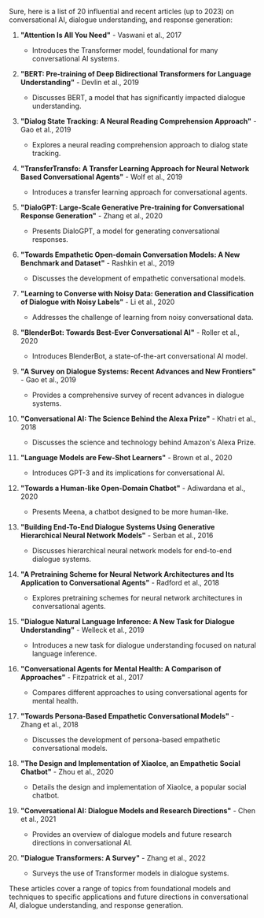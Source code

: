 Sure, here is a list of 20 influential and recent articles (up to 2023) on conversational AI, dialogue understanding, and response generation:

1. **"Attention Is All You Need"** - Vaswani et al., 2017
   - Introduces the Transformer model, foundational for many conversational AI systems.

2. **"BERT: Pre-training of Deep Bidirectional Transformers for Language Understanding"** - Devlin et al., 2019
   - Discusses BERT, a model that has significantly impacted dialogue understanding.

3. **"Dialog State Tracking: A Neural Reading Comprehension Approach"** - Gao et al., 2019
   - Explores a neural reading comprehension approach to dialog state tracking.

4. **"TransferTransfo: A Transfer Learning Approach for Neural Network Based Conversational Agents"** - Wolf et al., 2019
   - Introduces a transfer learning approach for conversational agents.

5. **"DialoGPT: Large-Scale Generative Pre-training for Conversational Response Generation"** - Zhang et al., 2020
   - Presents DialoGPT, a model for generating conversational responses.

6. **"Towards Empathetic Open-domain Conversation Models: A New Benchmark and Dataset"** - Rashkin et al., 2019
   - Discusses the development of empathetic conversational models.

7. **"Learning to Converse with Noisy Data: Generation and Classification of Dialogue with Noisy Labels"** - Li et al., 2020
   - Addresses the challenge of learning from noisy conversational data.

8. **"BlenderBot: Towards Best-Ever Conversational AI"** - Roller et al., 2020
   - Introduces BlenderBot, a state-of-the-art conversational AI model.

9. **"A Survey on Dialogue Systems: Recent Advances and New Frontiers"** - Gao et al., 2019
   - Provides a comprehensive survey of recent advances in dialogue systems.

10. **"Conversational AI: The Science Behind the Alexa Prize"** - Khatri et al., 2018
    - Discusses the science and technology behind Amazon's Alexa Prize.

11. **"Language Models are Few-Shot Learners"** - Brown et al., 2020
    - Introduces GPT-3 and its implications for conversational AI.

12. **"Towards a Human-like Open-Domain Chatbot"** - Adiwardana et al., 2020
    - Presents Meena, a chatbot designed to be more human-like.

13. **"Building End-To-End Dialogue Systems Using Generative Hierarchical Neural Network Models"** - Serban et al., 2016
    - Discusses hierarchical neural network models for end-to-end dialogue systems.

14. **"A Pretraining Scheme for Neural Network Architectures and Its Application to Conversational Agents"** - Radford et al., 2018
    - Explores pretraining schemes for neural network architectures in conversational agents.

15. **"Dialogue Natural Language Inference: A New Task for Dialogue Understanding"** - Welleck et al., 2019
    - Introduces a new task for dialogue understanding focused on natural language inference.

16. **"Conversational Agents for Mental Health: A Comparison of Approaches"** - Fitzpatrick et al., 2017
    - Compares different approaches to using conversational agents for mental health.

17. **"Towards Persona-Based Empathetic Conversational Models"** - Zhang et al., 2018
    - Discusses the development of persona-based empathetic conversational models.

18. **"The Design and Implementation of XiaoIce, an Empathetic Social Chatbot"** - Zhou et al., 2020
    - Details the design and implementation of XiaoIce, a popular social chatbot.

19. **"Conversational AI: Dialogue Models and Research Directions"** - Chen et al., 2021
    - Provides an overview of dialogue models and future research directions in conversational AI.

20. **"Dialogue Transformers: A Survey"** - Zhang et al., 2022
    - Surveys the use of Transformer models in dialogue systems.

These articles cover a range of topics from foundational models and techniques to specific applications and future directions in conversational AI, dialogue understanding, and response generation.